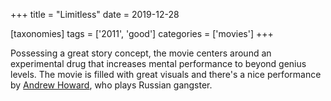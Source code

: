 +++
title = "Limitless"
date = 2019-12-28

[taxonomies]
tags = ['2011', 'good']
categories = ['movies']
+++

Possessing a great story concept, the movie centers around an
experimental drug that increases mental performance to beyond genius
levels. The movie is filled with great visuals and there's a nice
performance by [Andrew Howard], who plays Russian gangster.

[Andrew Howard]: https://en.wikipedia.org/wiki/Andrew_Howard
